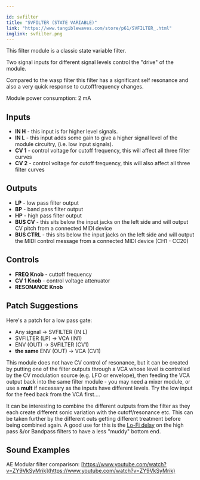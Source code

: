 ```yaml
---

id: svfilter
title: "SVFILTER (STATE VARIABLE)"
link: "https://www.tangiblewaves.com/store/p61/SVFILTER_.html"
imglink: svfilter.png
---
```





This filter module is a classic state variable filter.

Two signal inputs for different signal levels control the "drive" of the module.

Compared to the wasp filter this filter has a significant self resonance and also a very quick response to cutofffrequency changes.

Module power consumption: 2 mA

## Inputs

*   **IN H** - this input is for higher level signals.
*   **IN L** - this input adds some gain to give a higher signal level of the module circuitry, (i.e. low input signals).
*   **CV 1** - control voltage for cutoff frequency, this will affect all three filter curves
*   **CV 2** - control voltage for cutoff frequency, this will also affect all three filter curves

## Outputs

*   **LP** - low pass filter output
*   **BP** - band pass filter output
*   **HP** - high pass filter output
*   **BUS CV** - this sits below the input jacks on the left side and will output CV pitch from a connected MIDI device
*   **BUS CTRL** - this sits below the input jacks on the left side and will output the MIDI control message from a connected MIDI device (CH1 - CC20)

## Controls

*   **FREQ Knob** - cuttoff frequency
*   **CV 1 Knob** - control voltage attenuator
*   **RESONANCE Knob**

## Patch Suggestions

Here's a patch for a low pass gate:

*   Any signal -> SVFILTER (IN L)
*   SVFILTER (LP) -> VCA (IN1)
*   ENV (OUT) -> SVFILTER (CV1)
*   **the same** ENV (OUT) -> VCA (CV1)

This module does not have CV control of resonance, but it can be created by putting one of the filter outputs through a VCA whose level is controlled by the CV modulation source (e.g. LFO or envelope), then feeding the VCA output back into the same filter module - you may need a mixer module, or use a **mult** if necessary as the inputs have different levels. Try the low input for the feed back from the VCA first....

It can be interesting to combine the different outputs from the filter as they each create different sonic variation with the cutoff/resonance etc. This can be taken further by the different outs getting different treatment before being combined again. A good use for this is the [Lo-Fi delay](https://wiki.aemodular.com/pmwiki.php/AeManual/DELAY) on the high pass &/or Bandpass filters to have a less "muddy" bottom end.

## Sound Examples

AE Modular filter comparison: [https://www.youtube.com/watch?v=ZY9VkSyMrik](https://www.youtube.com/watch?v=ZY9VkSyMrik)





